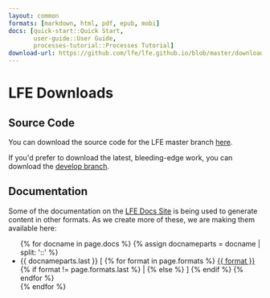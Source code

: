 ```yaml
---
layout: common
formats: [markdown, html, pdf, epub, mobi]
docs: [quick-start::Quick Start,
       user-guide::User Guide,
       processes-tutorial::Processes Tutorial]
download-url: https://github.com/lfe/lfe.github.io/blob/master/downloads
---
```


# LFE Downloads

## Source Code

You can download the source code for the LFE master branch
<a href="https://github.com/rvirding/lfe/tarball/master">here</a>.

If you'd prefer to download the latest, bleeding-edge work, you can download
the <a href="https://github.com/rvirding/lfe/tarball/develop">develop
branch</a>.

## Documentation

Some of the documentation on the <a href="/">LFE Docs Site</a> is being used to
generate content in other formats. As we create more of these, we are making
them available here:

<ul>
{% for docname in page.docs %}
  {% assign docnameparts = docname | split: '::' %}
  <li>{{ docnameparts.last }} [
    {% for format in page.formats %}
      <a
      href="{{ page.download-url }}/{{ docnameparts.first }}.{{ format }}?raw=true">{{ format }}</a>
      {% if format != page.formats.last %}
        |
      {% else %}
        ]
      {% endif %}
    {% endfor %}
    </li>
{% endfor %}
</ul>

